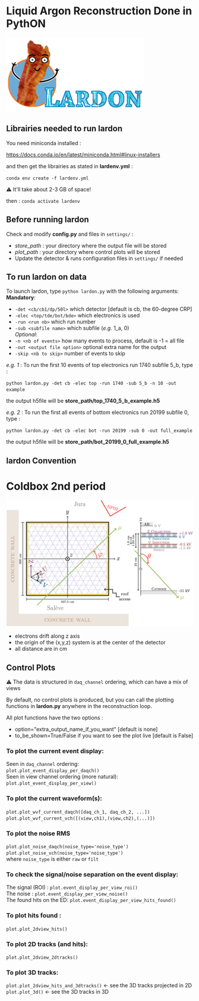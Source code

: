 # Liquid Argon Reconstruction Done in PythON
![Logo](figs/lardon_logo_text.png)


## Librairies needed to run lardon
You need miniconda installed :

https://docs.conda.io/en/latest/miniconda.html#linux-installers

and then get the librairies as stated in **lardenv.yml** :

`conda env create -f lardenv.yml`

 :warning: It'll take about 2-3 GB of space!

then : `conda activate lardenv`
 
## Before running lardon
Check and modify **config.py** and files in `settings/` :
* *store_path* : your directory where the output file will be stored
* *plot_path*  : your directory where control plots will be stored
* Update the detector & runs configuration files in `settings/` if needed


## To run lardon on data
To launch lardon, type `python lardon.py` with the following arguments:<br/>
**Mandatory**:<br/>
* `-det <cb/cb1/dp/50l>` which detector [default is cb, the 60-degree CRP]
* `-elec <top/tde/bot/bde>` which electronics is used
* `-run <run nb>` which run number
* `-sub <subfile name>` which subfile (*e.g.* 1_a, 0)<br/>
*Optional*:<br/>
* `-n <nb of events>` how many events to process, default is -1 = all file
* `-out <output file option>` optional extra name for the output
* `-skip <nb to skip>` number of events to skip



*e.g. 1* : To run the first 10 events of top electronics run 1740 subfile 5_b, type :

`python lardon.py -det cb -elec top -run 1740 -sub 5_b -n 10 -out example`

the output h5file will be **store_path/top_1740_5_b_example.h5**

*e.g. 2* : To run the first all events of bottom electronics run 20199 subfile 0, type :

`python lardon.py -det cb -elec bot -run 20199 -sub 0 -out full_example`

the output h5file will be **store_path/bot_20199_0_full_example.h5**

## lardon Convention
# Coldbox 2nd period
![convention](figs/coldbox_2.png)

* electrons drift along z axis
* the origin of the (x,y,z) system is at the center of the detector
* all distance are in cm


## Control Plots
:warning: The data is structured in `daq_channel` ordering, which can have a mix of views<br/>

By default, no control plots is produced, but you can call the plotting functions in **lardon.py** anywhere in the reconstruction loop.


All plot functions have the two options :<br/>
* option="extra_output_name_if_you_want" [default is none]<br/>
* to_be_shown=True/False if you want to see the plot live [default is False]


### To plot the current event display:<br/>
Seen in `daq_channel` ordering:<br/>
`plot.plot_event_display_per_daqch()`<br/>
Seen in view channel ordering (more natural):<br/>
`plot.plot_event_display_per_view()`<br/>


### To plot the current waveform(s):<br/>
`plot.plot_wvf_current_daqch([daq_ch_1, daq_ch_2, ...])`<br/>
`plot.plot_wvf_current_vch([(view,ch1),(view,ch2),(...)])`<br/>

### To plot the noise RMS<br/>
`plot.plot_noise_daqch(noise_type='noise_type')`<br/>
`plot.plot_noise_vch(noise_type='noise_type')`<br/>
where `noise_type` is either `raw` or `filt`<br/>


### To check the signal/noise separation on the event display:<br/>
The signal (ROI) : `plot.event_display_per_view_roi()`<br/>
The noise : `plot.event_display_per_view_noise()`<br/>
The found hits on the ED: `plot.event_display_per_view_hits_found()`<br/>

### To plot hits found :<br/>
`plot.plot_2dview_hits()`<br/>

### To plot 2D tracks (and hits):<br/>
`plot.plot_2dview_2dtracks()`<br/>

### To plot 3D tracks:<br/>
`plot.plot_2dview_hits_and_3dtracks()` <- see the 3D tracks projected in 2D<br/>
`plot.plot_3d()` <- see the 3D tracks in 3D<br/>

